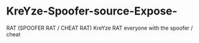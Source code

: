 # KreYze-Spoofer-source-Expose-
RAT (SPOOFER RAT / CHEAT RAT) KreYze RAT everyone with the spoofer / cheat
